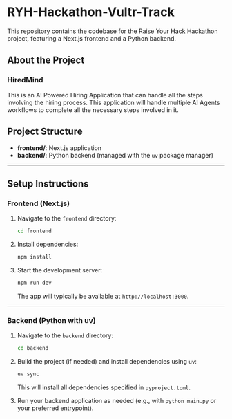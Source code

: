 # RYH-Hackathon-Vultr-Track

This repository contains the codebase for the Raise Your Hack Hackathon project, featuring a Next.js frontend and a Python backend.

## About the Project

### HiredMind

This is an AI Powered Hiring Application that can handle all the steps involving the hiring process. This application will handle multiple AI Agents workflows to complete all the necessary steps involved in it.

## Project Structure

-   **frontend/**: Next.js application
-   **backend/**: Python backend (managed with the `uv` package manager)

---

## Setup Instructions

### Frontend (Next.js)

1. Navigate to the `frontend` directory:
    ```bash
    cd frontend
    ```
2. Install dependencies:
    ```bash
    npm install
    ```
3. Start the development server:
    ```bash
    npm run dev
    ```
    The app will typically be available at `http://localhost:3000`.

---

### Backend (Python with uv)

1. Navigate to the `backend` directory:
    ```bash
    cd backend
    ```
2. Build the project (if needed) and install dependencies using `uv`:

    ```bash
    uv sync
    ```

    This will install all dependencies specified in `pyproject.toml`.

3. Run your backend application as needed (e.g., with `python main.py` or your preferred entrypoint).
